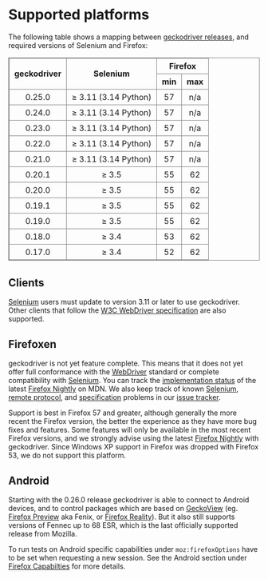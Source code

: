 Supported platforms
===================

The following table shows a mapping between [geckodriver releases],
and required versions of Selenium and Firefox:

<style type="text/css">
  table { width: 100%; margin-bottom: 2em; }
  table, th, td { border: solid gray 1px; }
  td, th { padding: 5px 10px; text-align: center; }
</style>

<table>
 <thead>
  <tr>
    <th rowspan="2">geckodriver
    <th rowspan="2">Selenium
    <th colspan="2">Firefox
  </tr>
  <tr>
    <th>min
    <th>max
  </tr>
 </thead>

 <tr>
  <td>0.25.0
  <td>≥ 3.11 (3.14 Python)
  <td>57
  <td>n/a
 <tr>
  <td>0.24.0
  <td>≥ 3.11 (3.14 Python)
  <td>57
  <td>n/a
 <tr>
  <td>0.23.0
  <td>≥ 3.11 (3.14 Python)
  <td>57
  <td>n/a
 <tr>
  <td>0.22.0
  <td>≥ 3.11 (3.14 Python)
  <td>57
  <td>n/a
 <tr>
  <td>0.21.0
  <td>≥ 3.11 (3.14 Python)
  <td>57
  <td>n/a
 <tr>
  <td>0.20.1
  <td>≥ 3.5
  <td>55
  <td>62
 <tr>
  <td>0.20.0
  <td>≥ 3.5
  <td>55
  <td>62
 <tr>
  <td>0.19.1
  <td>≥ 3.5
  <td>55
  <td>62
 <tr>
  <td>0.19.0
  <td>≥ 3.5
  <td>55
  <td>62
 <tr>
  <td>0.18.0
  <td>≥ 3.4
  <td>53
  <td>62
 <tr>
  <td>0.17.0
  <td>≥ 3.4
  <td>52
  <td>62
</table>

Clients
-------

[Selenium] users must update to version 3.11 or later to use geckodriver.
Other clients that follow the [W3C WebDriver specification][WebDriver]
are also supported.

Firefoxen
---------

geckodriver is not yet feature complete.  This means that it does
not yet offer full conformance with the [WebDriver] standard
or complete compatibility with [Selenium].  You can track the
[implementation status] of the latest [Firefox Nightly] on MDN.
We also keep track of known [Selenium], [remote protocol], and
[specification] problems in our [issue tracker].

Support is best in Firefox 57 and greater, although generally the more
recent the Firefox version, the better the experience as they have
more bug fixes and features.  Some features will only be available
in the most recent Firefox versions, and we strongly advise using the
latest [Firefox Nightly] with geckodriver.  Since Windows XP support
in Firefox was dropped with Firefox 53, we do not support this platform.

Android
-------

Starting with the 0.26.0 release geckodriver is able to connect
to Android devices, and to control packages which are based on [GeckoView]
(eg. [Firefox Preview] aka Fenix, or [Firefox Reality]). But it also still
supports versions of Fennec up to 68 ESR, which is the last officially
supported release from Mozilla.

To run tests on Android specific capabilities under `moz:firefoxOptions`
have to be set when requesting a new session. See the Android section under
[Firefox Capabilties](Capabilities.html#android) for more details.

[geckodriver releases]: https://github.com/mozilla/geckodriver/releases
[Selenium]: https://github.com/seleniumhq/selenium
[WebDriver]: https://w3c.github.io/webdriver/
[implementation status]: https://bugzilla.mozilla.org/showdependencytree.cgi?id=721859&hide_resolved=1
[Firefox Nightly]: https://whattrainisitnow.com/
[remote protocol]: https://github.com/mozilla/geckodriver/issues?q=is%3Aissue+is%3Aopen+label%3Amarionette
[specification]: https://github.com/mozilla/geckodriver/issues?q=is%3Aissue+is%3Aopen+label%3Aspec
[issue tracker]: https://github.com/mozilla/geckodriver/issues
[Firefox Nightly]: https://nightly.mozilla.org/
[GeckoView]: https://wiki.mozilla.org/Mobile/GeckoView
[Firefox Preview]: https://play.google.com/store/apps/details?id=org.mozilla.fenix
[Firefox Reality]: https://play.google.com/store/apps/details?id=org.mozilla.vrbrowser
